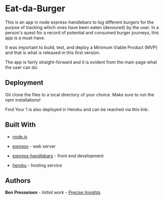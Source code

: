 # Eat-da-Burger
  
This is an app in node express-handlebars to log different burgers for the purpse of tracking which ones have been eaten (devoured) by the user. In a person's quest for a record of potential and consumed burger journeys, this app is a must-have.
  
It was important to build, test, and deploy a Minimum Viable Product (MVP) and that is what is released in this first version.

The app is fairly straight-forward and it is evident from the main page what the user can do:
  

  
  
## Deployment

Git clone the files to a local directory of your choice. Make sure to run the npm installations!
  
Find Your 1 is also deployed in Heroku and can be reached via this link: 
  
## Built With
  
* [node.js](https://nodejs.org/en/) 
  
* [express](https://www.npmjs.com/package/express) - web server

* [express-handlebars](https://www.npmjs.com/package/express-handlebars) - front end development
  
  
* [heroku](https://www.heroku.com/home) - hosting service
  
## Authors
  
**Ben Presseisen** - *Initial work* - [Precise Insights](https://bpresseisen.github.io/Bootstrap-Portfolio/)
